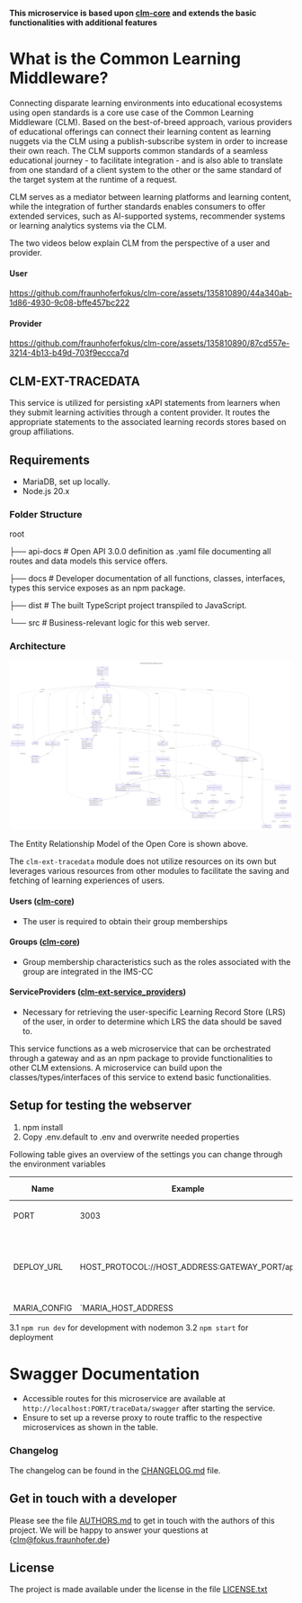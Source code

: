 **This microservice is based upon  [clm-core](https://github.com/fraunhoferfokus/clm-core) and extends the basic functionalities with additional features**

# What is the Common Learning Middleware?

Connecting disparate learning environments into educational ecosystems using open standards is a core use case of the Common Learning Middleware (CLM). Based on the best-of-breed approach, various providers of educational offerings can connect their learning content as learning nuggets via the CLM using a publish-subscribe system in order to increase their own reach. The CLM supports common standards of a seamless educational journey - to facilitate integration - and is also able to translate from one standard of a client system to the other or the same standard of the target system at the runtime of a request. 

CLM serves as a mediator between learning platforms and learning content, while the integration of further standards enables consumers to offer extended services, such as AI-supported systems, recommender systems or learning analytics systems via the CLM.

The two videos below explain CLM from the perspective of a user and provider.

#### User
https://github.com/fraunhoferfokus/clm-core/assets/135810890/44a340ab-1d86-4930-9c08-bffe457bc222

#### Provider
https://github.com/fraunhoferfokus/clm-core/assets/135810890/87cd557e-3214-4b13-b49d-703f9eccca7d

## CLM-EXT-TRACEDATA
This service is utilized for persisting xAPI statements from learners when they submit learning activities through a content provider. It routes the appropriate statements to the associated learning records stores based on group affiliations.

## Requirements
- MariaDB, set up locally.
- Node.js 20.x

### Folder Structure
root

├── api-docs # Open API 3.0.0 definition as .yaml file documenting all routes and data models this service offers.

├── docs # Developer documentation of all functions, classes, interfaces, types this service exposes as an npm package.

├── dist # The built TypeScript project transpiled to JavaScript.

└── src # Business-relevant logic for this web server.

### Architecture
![Entit Relationship Model](assets/clm.EntityRelationshipdiagram.v1p0p0.svg)

The Entity Relationship Model of the Open Core is shown above.

The `clm-ext-tracedata` module does not utilize resources on its own but leverages various resources from other modules to facilitate the saving and fetching of learning experiences of users.

#### Users ([clm-core](https://github.com/fraunhoferfokus/clm-core))
- The user is required to obtain their group memberships

#### Groups ([clm-core](https://github.com/fraunhoferfokus/clm-core))
- Group membership characteristics such as the roles associated with the group are integrated in the IMS-CC

#### ServiceProviders ([clm-ext-service_providers](https://github.com/fraunhoferfokus/clm-service_providers))
- Necessary for retrieving the user-specific Learning Record Store (LRS) of the user, in order to determine which LRS the data should be saved to.


This service functions as a web microservice that can be orchestrated through a gateway and as an npm package to provide functionalities to other CLM extensions. A microservice can build upon the classes/types/interfaces of this service to extend basic functionalities.

## Setup for testing the webserver 

1. npm install
2. Copy .env.default to .env and overwrite needed properties

Following table gives an overview of the settings you can change through the environment variables

| Name             | Example                                        | Required (Yes/No) | Description                                                                                                                                      |
|------------------|------------------------------------------------|-------------------|--------------------------------------------------------------------------------------------------------------------------------------------------|
| PORT             | 3003                                           | Yes               | The port on which the service should be deployed.                                                                                                |
| DEPLOY_URL       | HOST_PROTOCOL://HOST_ADDRESS:GATEWAY_PORT/api  | Yes               | The address where all microservices are to be orchestrated. A /api must be appended.                                                            |
|MARIA_CONFIG|`MARIA_HOST_ADDRESS|MARIA_PORT|MARIA_DATABASE|MARIA_USER|MARIA_USER_PASSWORD`| Yes | A comma-separated string that must contain the configured parameters that were previously defined during the installation of MariaDB. |





3.1 `npm run dev` for development with nodemon
3.2 `npm start` for deployment




# Swagger Documentation

- Accessible routes for this microservice are available at `http://localhost:PORT/traceData/swagger` after starting the service.
- Ensure to set up a reverse proxy to route traffic to the respective microservices as shown in the table.

### Changelog

The changelog can be found in the [CHANGELOG.md](CHANGELOG.md) file.

## Get in touch with a developer

Please see the file [AUTHORS.md](AUTHORS.md) to get in touch with the authors of this project.
We will be happy to answer your questions at {clm@fokus.fraunhofer.de}

## License

The project is made available under the license in the file [LICENSE.txt](LICENSE.txt)

